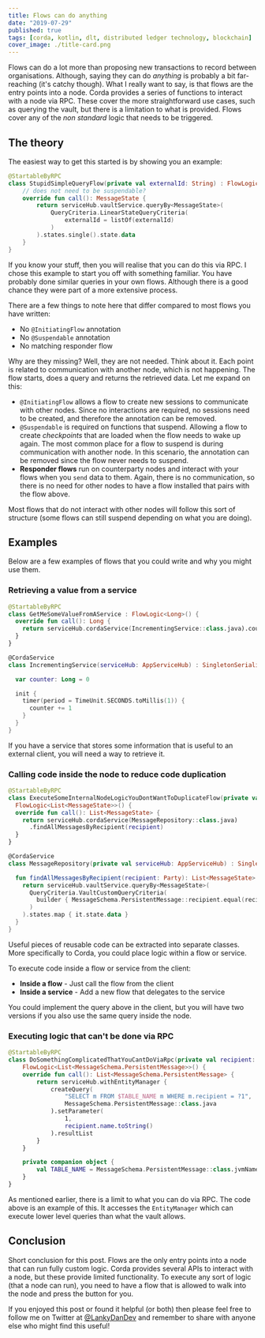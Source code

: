 ```yaml
---
title: Flows can do anything
date: "2019-07-29"
published: true
tags: [corda, kotlin, dlt, distributed ledger technology, blockchain]
cover_image: ./title-card.png
---
```


Flows can do a lot more than proposing new transactions to record between organisations. Although, saying they can do _anything_ is probably a bit far-reaching (it's catchy though). What I really want to say, is that flows are the entry points into a node. Corda provides a series of functions to interact with a node via RPC. These cover the more straightforward use cases, such as querying the vault, but there is a limitation to what is provided. Flows cover any of the _non standard_ logic that needs to be triggered.

## The theory

The easiest way to get this started is by showing you an example:

```kotlin
@StartableByRPC
class StupidSimpleQueryFlow(private val externalId: String) : FlowLogic<MessageState>() {
    // does not need to be suspendable?
    override fun call(): MessageState {
        return serviceHub.vaultService.queryBy<MessageState>(
            QueryCriteria.LinearStateQueryCriteria(
                externalId = listOf(externalId)
            )
        ).states.single().state.data
    }
}
```

If you know your stuff, then you will realise that you can do this via RPC. I chose this example to start you off with something familiar. You have probably done similar queries in your own flows. Although there is a good chance they were part of a more extensive process.

There are a few things to note here that differ compared to most flows you have written:

- No `@InitiatingFlow` annotation
- No `@Suspendable` annotation
- No matching responder flow

Why are they missing? Well, they are not needed. Think about it. Each point is related to communication with another node, which is not happening. The flow starts, does a query and returns the retrieved data. Let me expand on this:

- `@InitiatingFlow` allows a flow to create new sessions to communicate with other nodes. Since no interactions are required, no sessions need to be created, and therefore the annotation can be removed.
- `@Suspendable` is required on functions that suspend. Allowing a flow to create _checkpoints_ that are loaded when the flow needs to wake up again. The most common place for a flow to suspend is during communication with another node. In this scenario, the annotation can be removed since the flow never needs to suspend.
- __Responder flows__ run on counterparty nodes and interact with your flows when you `send` data to them. Again, there is no communication, so there is no need for other nodes to have a flow installed that pairs with the flow above.

Most flows that do not interact with other nodes will follow this sort of structure (some flows can still suspend depending on what you are doing).

## Examples

Below are a few examples of flows that you could write and why you might use them.

### Retrieving a value from a service

```kotlin
@StartableByRPC
class GetMeSomeValueFromAService : FlowLogic<Long>() {
  override fun call(): Long {
    return serviceHub.cordaService(IncrementingService::class.java).counter
  }
}

@CordaService
class IncrementingService(serviceHub: AppServiceHub) : SingletonSerializeAsToken() {

  var counter: Long = 0

  init {
    timer(period = TimeUnit.SECONDS.toMillis(1)) {
      counter += 1
    }
  }
}
```

If you have a service that stores some information that is useful to an external client, you will need a way to retrieve it.

### Calling code inside the node to reduce code duplication

```kotlin
@StartableByRPC
class ExecuteSomeInternalNodeLogicYouDontWantToDuplicateFlow(private val recipient: Party) :
  FlowLogic<List<MessageState>>() {
  override fun call(): List<MessageState> {
    return serviceHub.cordaService(MessageRepository::class.java)
      .findAllMessagesByRecipient(recipient)
  }
}

@CordaService
class MessageRepository(private val serviceHub: AppServiceHub) : SingletonSerializeAsToken() {

  fun findAllMessagesByRecipient(recipient: Party): List<MessageState> {
    return serviceHub.vaultService.queryBy<MessageState>(
      QueryCriteria.VaultCustomQueryCriteria(
        builder { MessageSchema.PersistentMessage::recipient.equal(recipient.name.toString()) }
      )
    ).states.map { it.state.data }
  }
}
```

Useful pieces of reusable code can be extracted into separate classes. More specifically to Corda, you could place logic within a flow or service.

To execute code inside a flow or service from the client:

- __Inside a flow__ - Just call the flow from the client
- __Inside a service__ - Add a new flow that delegates to the service

You could implement the query above in the client, but you will have two versions if you also use the same query inside the node.

### Executing logic that can't be done via RPC

```kotlin
@StartableByRPC
class DoSomethingComplicatedThatYouCantDoViaRpc(private val recipient: Party) :
    FlowLogic<List<MessageSchema.PersistentMessage>>() {
    override fun call(): List<MessageSchema.PersistentMessage> {
        return serviceHub.withEntityManager {
            createQuery(
                "SELECT m FROM $TABLE_NAME m WHERE m.recipient = ?1",
                MessageSchema.PersistentMessage::class.java
            ).setParameter(
                1,
                recipient.name.toString()
            ).resultList
        }
    }

    private companion object {
        val TABLE_NAME = MessageSchema.PersistentMessage::class.jvmName
    }
}
```

As mentioned earlier, there is a limit to what you can do via RPC. The code above is an example of this. It accesses the `EntityManager` which can execute lower level queries than what the vault allows.

## Conclusion

Short conclusion for this post. Flows are the only entry points into a node that can run fully custom logic. Corda provides several APIs to interact with a node, but these provide limited functionality. To execute any sort of logic (that a node can run), you need to have a flow that is allowed to walk into the node and press the button for you.

If you enjoyed this post or found it helpful (or both) then please feel free to follow me on Twitter at [@LankyDanDev](https://twitter.com/LankyDanDev) and remember to share with anyone else who might find this useful!
